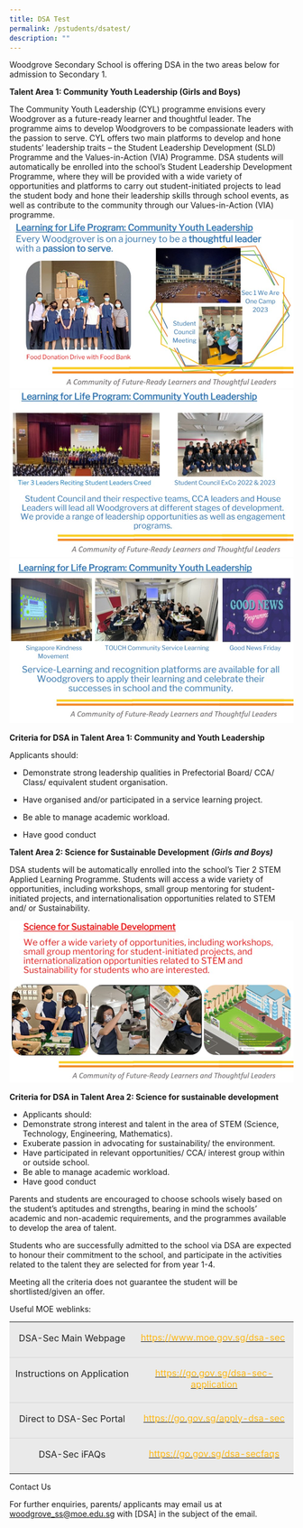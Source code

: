 ```yaml
---
title: DSA Test
permalink: /pstudents/dsatest/
description: ""
---
```

Woodgrove Secondary School is offering DSA in the two areas below for admission to Secondary 1.

**Talent Area 1: Community Youth Leadership (Girls and Boys)**

The Community Youth Leadership (CYL) programme envisions every Woodgrover as a future-ready learner and thoughtful leader. The programme aims to develop Woodgrovers to be compassionate leaders with the passion to serve. CYL offers two main platforms to develop and hone students’ leadership traits – the Student Leadership Development (SLD) Programme and the Values-in-Action (VIA) Programme. DSA students will automatically be enrolled into the school’s Student Leadership Development Programme, where they will be provided with a wide variety of opportunities and platforms to carry out student-initiated projects to lead the student body and hone their leadership skills through school events, as well as contribute to the community through our Values-in-Action (VIA) programme.
![](/images/Direct%20School%20Admission/dsa%20pic%201.jpg)
![](/images/Direct%20School%20Admission/dsa%20pic%202.jpg)
![](/images/Direct%20School%20Admission/dsa%20pic%203.jpg)

**Criteria for DSA in Talent Area 1: Community and Youth Leadership**

Applicants should:

* Demonstrate strong leadership qualities in Prefectorial Board/ CCA/ Class/ equivalent student organisation.

* Have organised and/or participated in a service learning project.

* Be able to manage academic workload.
* Have good conduct        


**Talent Area 2: Science for Sustainable Development** **_(Girls and Boys)_**

DSA students will be automatically enrolled into the school’s Tier 2 STEM Applied Learning Programme. Students will access a wide variety of opportunities, including workshops, small group mentoring for student-initiated projects, and internationalisation opportunities related to STEM and/ or Sustainability.

![](/images/Direct%20School%20Admission/dsa%20pic%204.jpg)


**Criteria for DSA in Talent Area 2: Science for sustainable development**

* Applicants should:
* Demonstrate strong interest and talent in the area of STEM (Science, Technology, Engineering, Mathematics).
* Exuberate passion in advocating for sustainability/ the environment.
* Have participated in relevant opportunities/ CCA/ interest group within or outside school.
* Be able to manage academic workload.
* Have good conduct


Parents and students are encouraged to choose schools wisely based on the student’s aptitudes and strengths, bearing in mind the schools’ academic and non-academic requirements, and the programmes available to develop the area of talent.

Students who are successfully admitted to the school via DSA are expected to honour their commitment to the school, and participate in the activities related to the talent they are selected for from year 1-4.

Meeting all the criteria does not guarantee the student will be shortlisted/given an offer.

Useful MOE weblinks:
      
<table class="MsoNormalTable" border="1" cellspacing="0" cellpadding="0" width="624" style="border-collapse:collapse;mso-table-layout-alt:fixed;border:none;
 mso-border-alt:solid #EAEAEA .75pt;mso-yfti-tbllook:1536;mso-padding-alt:0in 5.4pt 0in 5.4pt;
 mso-border-insideh:.75pt solid #EAEAEA;mso-border-insidev:.75pt solid #EAEAEA"><tbody><tr style="mso-yfti-irow:0;mso-yfti-firstrow:yes;height:37.5pt"><td width="312" valign="top" style="width:233.95pt;border:none;border-bottom:
  solid #D6D6D6 1.0pt;mso-border-bottom-alt:solid #D6D6D6 .75pt;background:
  #EAEAEA;padding:2.0pt 2.0pt 2.0pt 2.0pt;height:37.5pt"><p class="MsoNormal" align="center" style="margin-bottom:15.0pt;text-align:center;
  line-height:140%"><span lang="EN" style="font-size:12.0pt;line-height:140%;
  color:#222222">DSA-Sec Main Webpage</span></p></td><td width="312" valign="top" style="width:233.95pt;border:none;border-bottom:
  solid #D6D6D6 1.0pt;mso-border-bottom-alt:solid #D6D6D6 .75pt;background:
  #EAEAEA;padding:2.0pt 2.0pt 2.0pt 2.0pt;height:37.5pt"><p class="MsoNormal" align="center" style="margin-bottom:15.0pt;text-align:center;
  line-height:125%"><span lang="EN" style="color:black;mso-color-alt:windowtext"><a href="https://www.moe.gov.sg/dsa-sec"><span style="font-size:12.0pt;
  line-height:125%;color:#FDB813">https://www.moe.gov.sg/dsa-sec</span></a></span><span lang="EN" style="font-size:12.0pt;line-height:125%;color:#222222"><span style="mso-spacerun:yes">&nbsp;</span></span></p></td></tr><tr style="mso-yfti-irow:1;height:37.5pt"><td width="312" valign="top" style="width:233.95pt;border:none;border-bottom:
  solid #D6D6D6 1.0pt;mso-border-bottom-alt:solid #D6D6D6 .75pt;background:
  #EAEAEA;padding:2.0pt 2.0pt 2.0pt 2.0pt;height:37.5pt"><p class="MsoNormal" align="center" style="margin-bottom:15.0pt;text-align:center;
  line-height:140%"><span lang="EN" style="font-size:12.0pt;line-height:140%;
  color:#222222">Instructions on Application</span></p></td><td width="312" valign="top" style="width:233.95pt;border:none;border-bottom:
  solid #D6D6D6 1.0pt;mso-border-bottom-alt:solid #D6D6D6 .75pt;background:
  #EAEAEA;padding:2.0pt 2.0pt 2.0pt 2.0pt;height:37.5pt"><p class="MsoNormal" align="center" style="margin-bottom:15.0pt;text-align:center;
  line-height:125%"><span lang="EN" style="color:black;mso-color-alt:windowtext"><a href="https://go.gov.sg/dsa-sec-application"><span style="font-size:12.0pt;
  line-height:125%;color:#FDB813">https://go.gov.sg/dsa-sec-application</span></a></span><span lang="EN" style="font-size:12.0pt;line-height:125%;color:#222222;background:
  white;mso-highlight:white"></span></p></td></tr><tr style="mso-yfti-irow:2;height:37.5pt"><td width="312" valign="top" style="width:233.95pt;border:none;border-bottom:
  solid #D6D6D6 1.0pt;mso-border-bottom-alt:solid #D6D6D6 .75pt;background:
  #EAEAEA;padding:2.0pt 2.0pt 2.0pt 2.0pt;height:37.5pt"><p class="MsoNormal" align="center" style="margin-bottom:15.0pt;text-align:center;
  line-height:140%"><span lang="EN" style="font-size:12.0pt;line-height:140%;
  color:#222222">Direct to DSA-Sec Portal<span style="background:#CAD2DB"></span></span></p></td><td width="312" valign="top" style="width:233.95pt;border:none;border-bottom:
  solid #D6D6D6 1.0pt;mso-border-bottom-alt:solid #D6D6D6 .75pt;background:
  #EAEAEA;padding:2.0pt 2.0pt 2.0pt 2.0pt;height:37.5pt"><p class="MsoNormal" align="center" style="margin-bottom:15.0pt;text-align:center;
  line-height:125%"><span lang="EN" style="color:black;mso-color-alt:windowtext"><a href="https://go.gov.sg/apply-dsa-sec"><span style="font-size:12.0pt;
  line-height:125%;color:#FDB813">https://go.gov.sg/apply-dsa-sec</span></a></span><span lang="EN" style="font-size:12.0pt;line-height:125%;color:#222222;background:
  #CAD2DB"></span></p></td></tr><tr style="mso-yfti-irow:3;mso-yfti-lastrow:yes;height:37.5pt"><td width="312" valign="top" style="width:233.95pt;border:none;background:#EAEAEA;
  padding:2.0pt 2.0pt 2.0pt 2.0pt;height:37.5pt"><p class="MsoNormal" align="center" style="margin-bottom:15.0pt;text-align:center;
  line-height:140%"><span lang="EN" style="font-size:12.0pt;line-height:140%;
  color:#222222">DSA-Sec iFAQs</span></p></td><td width="312" valign="top" style="width:233.95pt;border:none;background:#EAEAEA;
  padding:2.0pt 2.0pt 2.0pt 2.0pt;height:37.5pt"><p class="MsoNormal" align="center" style="margin-bottom:15.0pt;text-align:center;
  line-height:125%"><span lang="EN" style="color:black;mso-color-alt:windowtext"><a href="https://go.gov.sg/dsa-secfaqs"><span style="font-size:12.0pt;
  line-height:125%;color:#FDB813">https://go.gov.sg/dsa-secfaqs</span></a></span><span lang="EN" style="font-size:12.0pt;line-height:125%;color:#222222;background:
  white;mso-highlight:white"></span></p></td></tr></tbody></table>


Contact Us

For further enquiries, parents/ applicants may email us at woodgrove_ss@moe.edu.sg with \[DSA\] in the subject of the email.